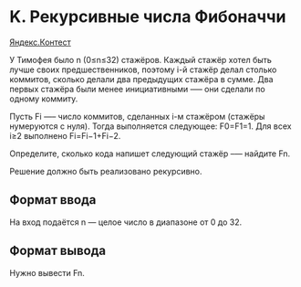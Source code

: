 # K. Рекурсивные числа Фибоначчи

[Яндекс.Контест](https://contest.yandex.ru/contest/22779/problems/K/)

У Тимофея было n (0≤n≤32) стажёров. Каждый стажёр хотел быть лучше своих предшественников, поэтому i-й стажёр делал столько коммитов, сколько делали два предыдущих стажёра в сумме. Два первых стажёра были менее инициативными —– они сделали по одному коммиту.

Пусть Fi —– число коммитов, сделанных i-м стажёром (стажёры нумеруются с нуля). Тогда выполняется следующее: F0=F1=1. Для всех i≥2  выполнено Fi=Fi−1+Fi−2.

Определите, сколько кода напишет следующий стажёр –— найдите Fn.

Решение должно быть реализовано рекурсивно. 

## Формат ввода

На вход подаётся n — целое число в диапазоне от 0 до 32.

## Формат вывода

Нужно вывести Fn. 